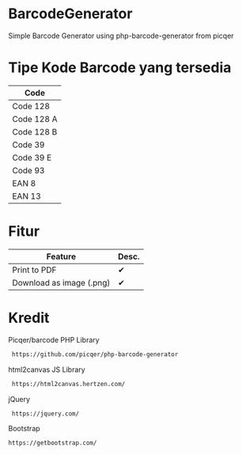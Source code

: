 # BarcodeGenerator
Simple Barcode Generator using php-barcode-generator from  picqer

# Tipe Kode Barcode yang tersedia

|                 Code                                             |
|---------------------------------------------------------------|
| Code 128                                            | 
| Code 128 A                                        |
| Code 128 B                                    |
| Code 39                                       |
| Code 39 E                                    |
| Code 93                                   |
| EAN 8                                   |
| EAN 13                                      |

# Fitur
|           Feature                                                    | Desc.  |
|---------------------------------------------------------------|---|
| Print to PDF                                              | ✔ |
| Download as image (.png)                                         | ✔ |

# Kredit

 Picqer/barcode PHP Library
 ```bash
  https://github.com/picqer/php-barcode-generator
 ```
 
 html2canvas JS Library
 ```bash
  https://html2canvas.hertzen.com/
 ```
 
 jQuery
 ```bash
  https://jquery.com/
 ```
 
 Bootstrap
 ```bash
 https://getbootstrap.com/
```
